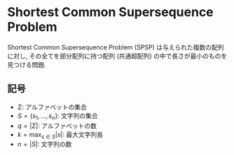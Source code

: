 # Shortest Common Supersequence Problem

Shortest Common Supersequence Problem (SPSP) は与えられた複数の配列に対し,
その全てを部分配列に持つ配列 (共通超配列) の中で長さが最小のものを見つける問題. 

## 記号

- $\Sigma$: アルファベットの集合
- $S = \{s_1, \dots, s_n\}$: 文字列の集合
- $q = |\Sigma|$: アルファベットの数
- $k = \max_{s \in S} |s|$: 最大文字列長
- $n = |S|$: 文字列の数
